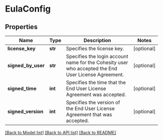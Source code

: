 # EulaConfig

## Properties
Name | Type | Description | Notes
------------ | ------------- | ------------- | -------------
**license_key** | **str** | Specifies the license key. | [optional] 
**signed_by_user** | **str** | Specifies the login account name for the Cohesity user who accepted the End User License Agreement. | [optional] 
**signed_time** | **int** | Specifies the time that the End User License Agreement was accepted. | [optional] 
**signed_version** | **int** | Specifies the version of the End User License Agreement that was accepted. | [optional] 

[[Back to Model list]](../README.md#documentation-for-models) [[Back to API list]](../README.md#documentation-for-api-endpoints) [[Back to README]](../README.md)


